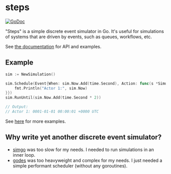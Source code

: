 # steps
[![GoDoc](https://godoc.org/github.com/JensRantil/steps?status.svg)](https://pkg.go.dev/github.com/JensRantil/steps)

"Steps" is a simple discrete event simulator in Go. It's useful for simulations of systems that are driven by events, such as queues, workflows, etc.

See [the documentation](https://pkg.go.dev/github.com/JensRantil/steps) for API and examples.

## Example

```go
sim := NewSimulation()

sim.Schedule(Event{When: sim.Now.Add(time.Second), Action: func(s *Simulation) {
    fmt.Println("Actor 1:", sim.Now)
}})
sim.RunUntil(sim.Now.Add(time.Second * 2))

// Output:
// Actor 1: 0001-01-01 00:00:01 +0000 UTC
```

See [here](https://pkg.go.dev/github.com/JensRantil/steps#pkg-examples) for more examples.

## Why write yet another discrete event simulator?

 * [simgo](https://github.com/fschuetz04/simgo) was too slow for my needs. I needed to run simulations in an inner loop.
 * [godes](https://github.com/agoussia/godes) was too heavyweight and complex for my needs. I just needed a simple performant scheduler (without any goroutines).
